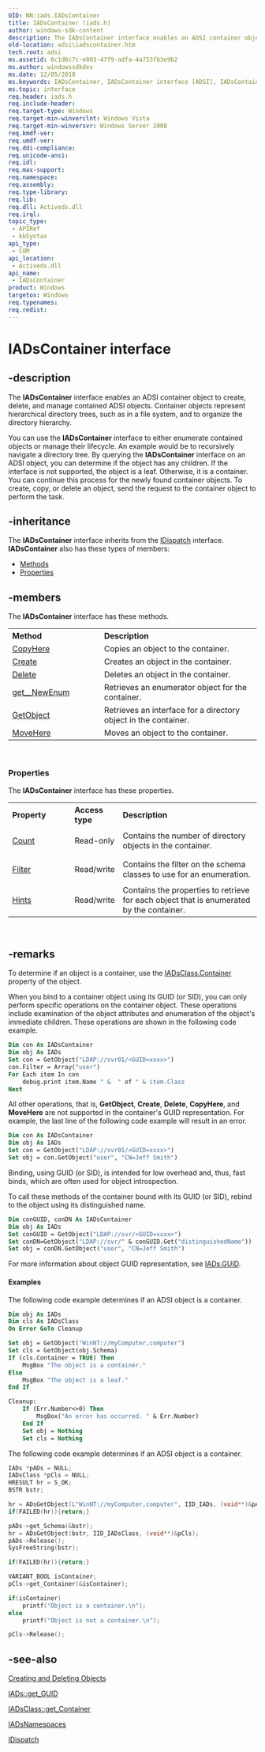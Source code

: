 ```yaml
---
UID: NN:iads.IADsContainer
title: IADsContainer (iads.h)
author: windows-sdk-content
description: The IADsContainer interface enables an ADSI container object to create, delete, and manage contained ADSI objects. Container objects represent hierarchical directory trees, such as in a file system, and to organize the directory hierarchy.
old-location: adsi\iadscontainer.htm
tech.root: adsi
ms.assetid: 6c1d6c7c-e003-47f9-adfa-4a753fb3e9b2
ms.author: windowssdkdev
ms.date: 12/05/2018
ms.keywords: IADsContainer, IADsContainer interface [ADSI], IADsContainer interface [ADSI],described, _ds_iadscontainer, adsi.iadscontainer, iads/IADsContainer
ms.topic: interface
req.header: iads.h
req.include-header: 
req.target-type: Windows
req.target-min-winverclnt: Windows Vista
req.target-min-winversvr: Windows Server 2008
req.kmdf-ver: 
req.umdf-ver: 
req.ddi-compliance: 
req.unicode-ansi: 
req.idl: 
req.max-support: 
req.namespace: 
req.assembly: 
req.type-library: 
req.lib: 
req.dll: Activeds.dll
req.irql: 
topic_type:
 - APIRef
 - kbSyntax
api_type:
 - COM
api_location:
 - Activeds.dll
api_name:
 - IADsContainer
product: Windows
targetos: Windows
req.typenames: 
req.redist: 
---
```


# IADsContainer interface


## -description


The <b>IADsContainer</b> interface enables an ADSI container 
    object to create, delete, and manage contained ADSI objects. Container objects represent hierarchical directory 
    trees, such as in a file system, and to organize the directory hierarchy.

You can use the <b>IADsContainer</b> interface to either 
    enumerate contained objects or manage their lifecycle. An example would be to recursively navigate a directory 
    tree. By querying the <b>IADsContainer</b> interface on an ADSI 
    object, you can determine if the object has any children. If the interface is not supported, the object is a leaf. 
    Otherwise, it is a container. You can continue this process for the newly found container objects. To create, 
    copy, or delete an object, send the request to the container object to perform the task.


## -inheritance

The <b xmlns:loc="http://microsoft.com/wdcml/l10n">IADsContainer</b> interface inherits from the <a href="https://msdn.microsoft.com/en-us/library/ms221608(v=VS.85).aspx">IDispatch</a> interface. <b>IADsContainer</b> also has these types of members:
<ul>
<li><a href="https://docs.microsoft.com/">Methods</a></li>
<li><a href="https://docs.microsoft.com/">Properties</a></li>
</ul>

## -members

The <b>IADsContainer</b> interface has these methods.
<table class="members" id="memberListMethods">
<tr>
<th align="left" width="37%">Method</th>
<th align="left" width="63%">Description</th>
</tr>
<tr data="declared;">
<td align="left" width="37%">
<a href="https://msdn.microsoft.com/8a006253-ccb4-4f13-93b5-297db17f7c2e">CopyHere</a>
</td>
<td align="left" width="63%">
Copies an object to the container.

</td>
</tr>
<tr data="declared;">
<td align="left" width="37%">
<a href="https://msdn.microsoft.com/9498ef4d-7a03-487f-91a7-189f17a38a24">Create</a>
</td>
<td align="left" width="63%">
Creates an object in the container.

</td>
</tr>
<tr data="declared;">
<td align="left" width="37%">
<a href="https://msdn.microsoft.com/2f3873e0-376e-4212-a28d-bd9bc112f6cf">Delete</a>
</td>
<td align="left" width="63%">
Deletes an object in the container.

</td>
</tr>
<tr data="declared;">
<td align="left" width="37%">
<a href="https://msdn.microsoft.com/b268efb8-59cd-41ef-b96c-583ae476432e">get__NewEnum</a>
</td>
<td align="left" width="63%">
Retrieves an enumerator object for the container.

</td>
</tr>
<tr data="declared;">
<td align="left" width="37%">
<a href="https://msdn.microsoft.com/df8b1eae-1138-4e55-af6e-17c6105ca9c1">GetObject</a>
</td>
<td align="left" width="63%">
Retrieves an interface for a directory object in the container.

</td>
</tr>
<tr data="declared;">
<td align="left" width="37%">
<a href="https://msdn.microsoft.com/132b1cdc-6fb5-43b1-a5de-3b25c361e8e1">MoveHere</a>
</td>
<td align="left" width="63%">
Moves an object to the container.

</td>
</tr>
</table> 
<h3><a id="properties"></a>Properties</h3>The <b xmlns:loc="http://microsoft.com/wdcml/l10n">IADsContainer</b> interface has these properties.
<table class="members" id="memberListProperties">
<tr>
<th align="left" width="27%">Property</th>
<th align="left" width="10%">Access type</th>
<th align="left" width="63%">Description</th>
</tr>
<tr data="declared;">
<td align="left" width="27%" xml:space="preserve">

<a href="https://msdn.microsoft.com/74d348bf-7b7f-4971-ba03-f77940600674">Count</a>


</td>
<td align="left" width="10%">
Read-only

</td>
<td align="left" width="63%">
Contains the number of directory objects in the container.

</td>
</tr>
<tr data="declared;">
<td align="left" width="27%" xml:space="preserve">

<a href="https://msdn.microsoft.com/74d348bf-7b7f-4971-ba03-f77940600674">Filter</a>


</td>
<td align="left" width="10%">
Read/write

</td>
<td align="left" width="63%">
Contains the filter on the schema classes to use for an enumeration.

</td>
</tr>
<tr data="declared;">
<td align="left" width="27%" xml:space="preserve">

<a href="https://msdn.microsoft.com/74d348bf-7b7f-4971-ba03-f77940600674">Hints</a>


</td>
<td align="left" width="10%">
Read/write

</td>
<td align="left" width="63%">
Contains the properties to retrieve for each object that is enumerated by the container.

</td>
</tr>
</table> 


## -remarks



To determine if an object is a container, use the <a href="https://msdn.microsoft.com/191f6873-c4bd-4e71-9d23-478454b7cec2">IADsClass.Container</a> property of the object.

When you bind to a container object using its GUID (or SID), you can only perform specific operations on the container object. These operations include examination of the object attributes and enumeration of the object's immediate children. These operations are shown in the following code example.


```vb
Dim con As IADsContainer
Dim obj As IADs
Set con = GetObject("LDAP://svr01/<GUID=xxxx>")
con.Filter = Array("user")
For Each item In con
    debug.print item.Name " &  " of " & item.Class
Next
```


All other operations, that is, <b>GetObject</b>, <b>Create</b>, <b>Delete</b>, <b>CopyHere</b>, and <b>MoveHere</b> are not supported in the container's GUID representation. For example, the last line of the following code example will result in an error.


```vb
Dim con As IADsContainer
Dim obj As IADs
Set con = GetObject("LDAP://svr01/<GUID=xxxx>")
Set obj = con.GetObject("user", "CN=Jeff Smith")
```


Binding, using GUID (or SID), is intended for low overhead and, thus, fast binds, which are often used for object introspection.

To call these methods of the container bound with its GUID (or SID), rebind to the object using its distinguished name.


```vb
Dim conGUID, conDN As IADsContainer
Dim obj As IADs
Set conGUID = GetObject("LDAP://svr/<GUID=xxxx>")
Set conDN=GetObject("LDAP://svr/" & conGUID.Get("distinguishedName"))
Set obj = conDN.GetObject("user", "CN=Jeff Smith")
```


For more information about object GUID representation, see <a href="https://msdn.microsoft.com/d2f6f686-a35a-4a9a-9b57-2ceb2f26ef12">IADs.GUID</a>.


#### Examples

The following code example determines if an ADSI object is a container.


```vb
Dim obj As IADs
Dim cls As IADsClass
On Error GoTo Cleanup

Set obj = GetObject("WinNT://myComputer,computer")
Set cls = GetObject(obj.Schema)
If (cls.Container = TRUE) Then
    MsgBox "The object is a container."
Else
    MsgBox "The object is a leaf."
End If

Cleanup:
    If (Err.Number<>0) Then
        MsgBox("An error has occurred. " & Err.Number)
    End If
    Set obj = Nothing
    Set cls = Nothing
```


The following code example determines if an ADSI object is a container.


```cpp
IADs *pADs = NULL;
IADsClass *pCls = NULL;
HRESULT hr = S_OK;
BSTR bstr;

hr = ADsGetObject(L"WinNT://myComputer,computer", IID_IADs, (void**)&pADs);
if(FAILED(hr)){return;}

pADs->get_Schema(&bstr);
hr = ADsGetObject(bstr, IID_IADsClass, (void**)&pCls);
pADs->Release();
SysFreeString(bstr);

if(FAILED(hr)){return;}

VARIANT_BOOL isContainer;
pCls->get_Container(&isContainer);

if(isContainer) 
    printf("Object is a container.\n");
else
    printf("Object is not a container.\n");

pCls->Release();

```





## -see-also




<a href="https://msdn.microsoft.com/4d1f7ac5-48d3-4ea9-91e4-0cd4bb2ec9f8">Creating and Deleting Objects</a>



<a href="https://msdn.microsoft.com/d2f6f686-a35a-4a9a-9b57-2ceb2f26ef12">IADs::get_GUID</a>



<a href="https://msdn.microsoft.com/191f6873-c4bd-4e71-9d23-478454b7cec2">IADsClass::get_Container</a>



<a href="https://msdn.microsoft.com/edac671e-9ab1-4211-9fd7-1a0b965196b4">IADsNamespaces</a>



<a href="https://msdn.microsoft.com/en-us/library/ms221608(v=VS.85).aspx">IDispatch</a>
 

 

